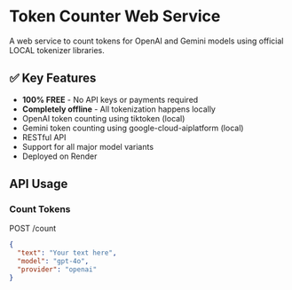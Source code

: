 # Token Counter Web Service

A web service to count tokens for OpenAI and Gemini models using official LOCAL tokenizer libraries.

## ✅ Key Features
- **100% FREE** - No API keys or payments required
- **Completely offline** - All tokenization happens locally
- OpenAI token counting using tiktoken (local)
- Gemini token counting using google-cloud-aiplatform (local)
- RESTful API
- Support for all major model variants
- Deployed on Render

## API Usage

### Count Tokens
POST /count
```json
{
  "text": "Your text here",
  "model": "gpt-4o",
  "provider": "openai"
}
